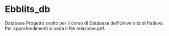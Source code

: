 # Ebblits_db
 Database
Progetto svolto per il corso di Database dell'Università di Padova.
Per approfondimenti si veda il file relazione.pdf.

